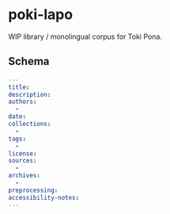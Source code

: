 # poki-lapo
WIP library / monolingual corpus for Toki Pona.

## Schema

```yaml
---
title:
description:
authors:
  -
date:
collections:
  -
tags:
  -
license:
sources:
  -
archives:
  -
preprocessing:
accessibility-notes:
---
```
